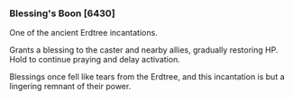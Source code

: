 ### Blessing's Boon [6430]

One of the ancient Erdtree incantations.

Grants a blessing to the caster and nearby allies, gradually restoring HP. Hold to continue praying and delay activation.

Blessings once fell like tears from the Erdtree, and this incantation is but a lingering remnant of their power.
